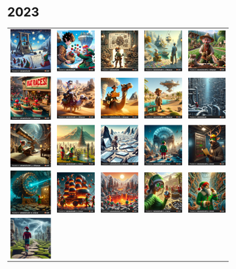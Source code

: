 # 2023

|       |       |       |       |       |
| :---: | :---: | :---: | :---: | :---: |
| <a href="https://adventofcode.com/2023/day/1"><img alt="day1" src="./art/day01.png"></a> | <a href="https://adventofcode.com/2023/day/2"><img alt="day2" src="./art/day02.png"></a> | <a href="https://adventofcode.com/2023/day/3"><img alt="day3" src="./art/day03.png"></a> | <a href="https://adventofcode.com/2023/day/4"><img alt="day4" src="./art/day04.png"></a> | <a href="https://adventofcode.com/2023/day/5"><img alt="day5" src="./art/day05.png"></a> |
| <a href="https://adventofcode.com/2023/day/6"><img alt="day6" src="./art/day06.png"></a> | <a href="https://adventofcode.com/2023/day/7"><img alt="day7" src="./art/day07.png"></a> | <a href="https://adventofcode.com/2023/day/8"><img alt="day8" src="./art/day08.png"></a> | <a href="https://adventofcode.com/2023/day/9"><img alt="day9" src="./art/day09.png"></a> | <a href="https://adventofcode.com/2023/day/10"><img alt="day10" src="./art/day10.png"></a> |
| <a href="https://adventofcode.com/2023/day/11"><img alt="day11" src="./art/day11.jpg"></a> | <a href="https://adventofcode.com/2023/day/12"><img alt="day12" src="./art/day12.jpg"></a> | <a href="https://adventofcode.com/2023/day/13"><img alt="day13" src="./art/day13.jpg"></a> | <a href="https://adventofcode.com/2023/day/14"><img alt="day14" src="./art/day14.jpg"></a> | <a href="https://adventofcode.com/2023/day/15"><img alt="day15" src="./art/day15.jpg"></a> |
| <a href="https://adventofcode.com/2023/day/16"><img alt="day16" src="./art/day16.jpg"></a> | <a href="https://adventofcode.com/2023/day/17"><img alt="day17" src="./art/day17.jpg"></a> | <a href="https://adventofcode.com/2023/day/18"><img alt="day18" src="./art/day18.jpg"></a> | <a href="https://adventofcode.com/2023/day/19"><img alt="day19" src="./art/day19.jpg"></a> | <a href="https://adventofcode.com/2023/day/20"><img alt="day20" src="./art/day20.jpg"></a> |
| <a href="https://adventofcode.com/2023/day/21"><img alt="day21" src="./art/day21.jpg"></a> | | | | |
